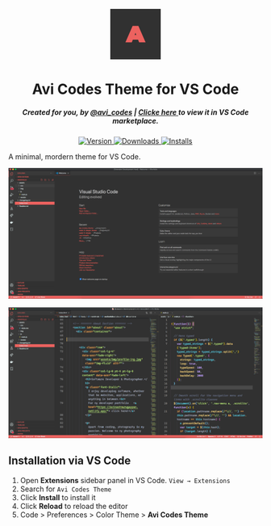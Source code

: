 <p align="center">
  <img alt="Avi Codes Logo" src="Logo.png" width="100" />
</p>
<h1 align="center">
 Avi Codes Theme for VS Code
</h1>
<h5 align="center">Created for you, by <a href="https://www.instagram.com/avi_codes">@avi_codes</a> | <a href="https://marketplace.visualstudio.com/items?itemName=AvinashM.Avi-Codes-theme"> Clicke here </a> to view it in VS Code marketplace.</h5>
<p align="center">
  <a href="https://marketplace.visualstudio.com/items?itemName=AvinashM.Avi-Codes-theme">
    <img alt="Version" src="https://vsmarketplacebadge.apphb.com/version/AvinashM.Avi-Codes-theme.svg" />
  </a>
  <a href="https://marketplace.visualstudio.com/items?itemName=AvinashM.Avi-Codes-theme">
    <img alt="Downloads" src="https://vsmarketplacebadge.apphb.com/downloads/AvinashM.Avi-Codes-theme.svg" />
  </a>
  <a href="https://marketplace.visualstudio.com/items?itemName=AvinashM.Avi-Codes-theme">
    <img alt="Installs" src="https://vsmarketplacebadge.apphb.com/installs/AvinashM.Avi-Codes-theme.svg" />
  </a>
  
  A minimal, mordern theme for VS Code</a>.
</p>

![demo2](demo1.png)

![demo1](demo.png)


## Installation via VS Code

1. Open **Extensions** sidebar panel in VS Code. `View → Extensions`
2. Search for `Avi Codes Theme`
3. Click **Install** to install it
4. Click **Reload** to reload the editor
5. Code > Preferences > Color Theme > **Avi Codes Theme**
